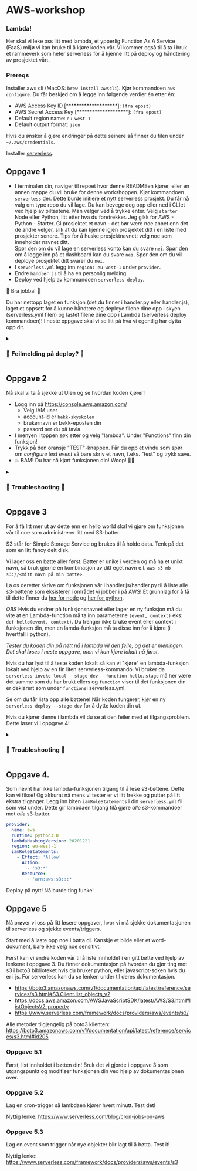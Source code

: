 # AWS-workshop

### Lambda!
Her skal vi leke oss litt med lambda, et ypperlig Function As A Service (FaaS) miljø vi kan bruke til å kjøre koden vår.
Vi kommer også til å ta i bruk et rammeverk som heter serverless for å kjenne litt på deploy og håndtering av prosjektet vårt.

### Prereqs
Installer aws cli (MacOS: `brew install awscli`).
Kjør kommandoen `aws configure`. Du får beskjed om å legge inn følgende verdier én etter én:
- AWS Access Key ID [********************]:  `(fra epost)`
- AWS Secret Access Key [********************]: `(fra epost)`
- Default region name: `eu-west-1`
- Default output format: `json`

Hvis du ønsker å gjøre endringer på dette seinere så finner du filen under `~/.aws/credentials`.

Installer [serverless](https://www.serverless.com/framework/docs/getting-started/).

## Oppgave 1
- I terminalen din, naviger til repoet hvor denne READMEen kjører, eller en annen mappe du vil bruke for denne workshoppen. Kjør kommandoen `serverless` der. Dette burde initiere et nytt serverless prosjekt. 
  Du får nå valg om type repo du vil lage. Du kan bevege deg opp eller ned i CLIet ved hjelp av piltastene. Man velger ved å trykke enter. Velg `starter` Node eller Python, litt etter hva du foretrekker. Jeg gikk for AWS - Python - Starter.
  Gi prosjektet et navn - det bør være noe annet enn det de andre velger, slik at du kan kjenne igjen prosjektet ditt i en liste med prosjekter senere. Tips for å huske prosjektnavnet: velg noe som inneholder navnet ditt.   
  Spør den om du vil lage en serverless konto kan du svare `nei`. 
  Spør den om å logge inn på et dashboard kan du svare `nei`.
  Spør den om du vil deploye prosjektet ditt svarer du `nei`. 
- I `serverless.yml` legg inn `region: eu-west-1` under `provider`.
- Endre `handler.js` til å ha en personlig melding.
- Deploy ved hjelp av kommandoen `serverless deploy`.

🙌 Bra jobba! 🙌 

Du har nettopp laget en funksjon (det du finner i handler.py eller handler.js), laget et oppsett for å kunne håndtere og deploye filene dine opp i skyen (serverless.yml filen) og lastet filene dine opp i Lambda (serverless deploy kommandoen)! I neste oppgave skal vi se litt på hva vi egentlig har dytta opp dit.

<details>
<summary> <h3>🚨 Feilmelding på deploy? 🚨</h3></summary>

#### `Error: This command can only be run in a Serverless service directory.`

```Environment: darwin, node 18.2.0, framework 3.14.0, plugin 6.2.1, SDK 4.3.2
Docs:        docs.serverless.com
Support:     forum.serverless.com
Bugs:        github.com/serverless/serverless/issues

Error:
This command can only be run in a Serverless service directory. Make sure to reference a valid config file in the current working directory if you're using a custom config file
```
💡 Løsning: pass på at du er inne i riktig mappe når du kjøerer `serverlss deploy`
<br>
<br>
#### `Error: The security token included in the request is invalid.`
```
Deploying testingTasks to stage dev (eu-west-1)

✖ Stack testingTasks-dev failed to deploy (0s)
Environment: darwin, node 18.2.0, framework 3.14.0, plugin 6.2.1, SDK 4.3.2
Credentials: Local, "default" profile
Docs:        docs.serverless.com
Support:     forum.serverless.com
Bugs:        github.com/serverless/serverless/issues

Error:
The security token included in the request is invalid.
```

💡 Løsning: Du har trolig feil `Access key` og `Access Secret`. Kjør `aws configure` om igjen og pass på å lime inn riktige verdier fra e-posten. Fortsatt trøbbel? Ta kontakt med en av kursholderne så de kan hjelpe deg å generere en ny key + secret.

</details>


## Oppgave 2
Nå skal vi ta å sjekke ut UIen og se hvordan koden kjører!
- Logg inn på https://console.aws.amazon.com/
  - Velg IAM user
  - account-id er `bekk-skyskolen`
  - brukernavn er bekk-eposten din
  - passord ser du på tavla. 
- I menyen i toppen søk etter og velg "lambda". Under "Functions" finn din funksjon!
- Trykk på den oransje "TEST"-knappen. Får du opp et vindu som spør om _configure test event_ så bare skriv et navn, f.eks. "test" og trykk save.
- 💥 BAM! Du har nå kjørt funksjonen din! Woop! 🥳🎉

<details>
<summary> <h3>🚨 Troubleshooting 🚨</h3></summary>
💡 Oppe til høyre ved siden av brukernavnet ditt står det en "region". AWS har en tendens til å sende en til feil region. Vi henger i eu-west-1. 

Se [bildene i losningsforslag2-mappen](https://github.com/halvorhm/skyskolen-lambda-workshop/tree/main/losningsforslag/oppgave2) for hvor du skal trykke.
</details>


## Oppgave 3
For å få litt mer ut av dette enn en hello world skal vi gjøre om funksjonen vår til noe som administrerer litt med S3-bøtter. 

S3 står for Simple Storage Service og brukes til å holde data. Tenk på det som en litt fancy delt disk. 

Vi lager oss en bøtte aller først. Bøtter er unike i verden og må ha et unikt navn, så bruk gjerne en kombinasjon av ditt eget navn e.l.
`aws s3 mb s3://<mitt navn på min bøtte>`.

La os deretter skrive om funksjonen vår i handler.js/handler.py til å liste alle s3-bøttene som eksisterer i området vi jobber i på AWS! Et grunnlag for å få til dette finner du [her for node](https://docs.aws.amazon.com/sdk-for-javascript/v2/developer-guide/s3-example-creating-buckets.html) og [her for python](https://boto3.amazonaws.com/v1/documentation/api/latest/guide/s3-example-creating-buckets.html#list-existing-buckets).

_OBS_ Hvis du endrer på funksjonsnavnet eller lager en ny funksjon må du vite at en Lambda-function må ta inn parameterne `(event, context)` eks: `def hello(event, context)`. Du trenger ikke bruke event eller context i funksjonen din, men en lamda-funksjon må ta disse inn for å kjøre (i hvertfall i python).

*Tester du koden din på nett nå i lambda vil den feile, og det er meningen. Det skal løses i neste oppgave, men vi kan kjøre lokalt nå først.*

Hvis du har lyst til å teste koden lokalt så kan vi "kjøre" en lambda-funksjon lokalt ved hjelp av en fin liten serverless-kommando. 
Vi bruker da `serverless invoke local --stage dev --function hello`. 
`stage` må her være det samme som du har brukt ellers og `function` viser til det funksjonen din er deklarert som under `functions`i serverless.yml.

Se om du får lista opp alle bøttene! Når koden fungerer, kjør en ny `serverless deploy --stage dev` for å dytte koden din ut.

Hvis du kjører denne i lambda vil du se at den feiler med et tilgangsproblem. Dette løser vi i oppgave 4!

<details>
<summary> <h3>🚨 Troubleshooting 🚨</h3></summary>

💡 Hvis du kjører python og prøver å kjøre lambdaen lokalt kan det hende du må installere boto3. 
For å løse følgende feilmelding ``` ModuleNotFoundError: No module named 'boto3' ```  kjør ``` pip3 install boto3 ``` i terminalen.

<br>

💡 Har du endret funksjonen din og får nå feilmeldingen: ``` TypeError: printBuckets() takes 0 positional arguments but 2 were given ```? Løsning: funksjonen din må ta inn parameterne `(event, context)` eks: `def hello(event, context)`. Du trenger ikke bruke event eller context i funksjonen din, men en lamda-funksjon må ta disse inn for å kjøre.
</details>

## Oppgave 4. 
Som nevnt har ikke lambda-funksjonen tilgang til å lese s3-bøttene. Dette kan vi fikse! Og akkurat nå mens vi tester er vi litt frekke og putter på litt ekstra tilganger.
Legg inn biten `iamRoleStatements` i din `serverless.yml` fil som vist under. Dette gir lambdaen tilgang tilå gjøre _alle_ s3-kommandoer mot _alle_ s3-bøtter.  

```yaml
provider:
  name: aws
  runtime: python3.8
  lambdaHashingVersion: 20201221
  region: eu-west-1
  iamRoleStatements:
    - Effect: 'Allow'
      Action:
        - 's3:*'
      Resource:
        - 'arn:aws:s3:::*'
```
Deploy på nytt! Nå burde ting funke!


## Oppgave 5
Nå prøver vi oss på litt løsere oppgaver, hvor vi må sjekke dokumentasjonen til serverless og sjekke events/triggers. 

Start med å laste opp noe i bøtta di. Kanskje et bilde eller et word-dokument, bare ikke velg noe sensitivt.

Først kan vi endre koden vår til å liste innholdet i en gitt bøtte ved hjelp av lenkene i oppgave 3.
Du finner dokumentasjon på hvordan du gjør ting mot s3 i boto3 biblioteket hvis du bruker python, eller javascript-sdken hvis du er i js. For serverless kan du se lenken under til deres dokumentasjon.
- https://boto3.amazonaws.com/v1/documentation/api/latest/reference/services/s3.html#S3.Client.list_objects_v2
- https://docs.aws.amazon.com/AWSJavaScriptSDK/latest/AWS/S3.html#listObjectsV2-property
- https://www.serverless.com/framework/docs/providers/aws/events/s3/ 

Alle metoder tilgjengelig på boto3 klienten: https://boto3.amazonaws.com/v1/documentation/api/latest/reference/services/s3.html#id205


### Oppgave 5.1
Først, list innholdet i bøtten din! Bruk det vi gjorde i oppgave 3 som utgangspunkt og modifiser funksjonen din ved hjelp av dokumentasjonen over. 

### Oppgave 5.2
Lag en cron-trigger så lambdaen kjører hvert minutt. Test det!

Nyttig lenke: https://www.serverless.com/blog/cron-jobs-on-aws
### Oppgave 5.3
Lag en event som trigger når nye objekter blir lagt til å bøtta. Test it!

Nyttig lenke: 
https://www.serverless.com/framework/docs/providers/aws/events/s3
